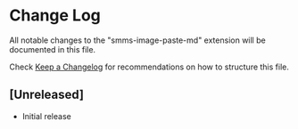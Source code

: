 # Change Log
All notable changes to the "smms-image-paste-md" extension will be documented in this file.

Check [Keep a Changelog](http://keepachangelog.com/) for recommendations on how to structure this file.

## [Unreleased]
- Initial release